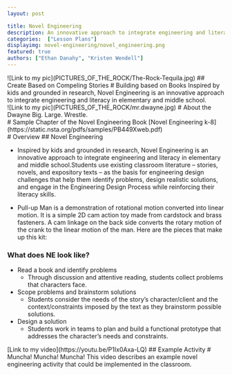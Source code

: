 ```yaml
---
layout: post

title: Novel Engineering
description: An innovative approach to integrate engineering and literacy in elementary and middle school.
categories:  ["Lesson Plans"]
displayimg: novel-engineering/novel_engineering.png
featured: true
authors: ["Ethan Danahy", "Kristen Wendell"]
---
```


<div class="image_text_overlay" markdown="1">
![Link to my pic](PICTURES_OF_THE_ROCK/The-Rock-Tequila.jpg)
## Create Based on Compeling Stories
# Building based on Books
Inspired by kids and grounded in research, Novel Engineering is an innovative approach to integrate engineering and literacy in elementary and middle school.
</div>

<div class="free_write" markdown="1">
![Link to my pic](PICTURES_OF_THE_ROCK/mr.dwayne.jpg)
# About the Dwayne
Big. Large. Wrestle.

<div class="document" markdown="1">
# Sample Chapter of the Novel Engineering Book
[Novel Engineering k-8](https://static.nsta.org/pdfs/samples/PB449Xweb.pdf)
</div>

<div class="free_write" markdown="1">
# Overview
## Novel Engineering

- Inspired by kids and grounded in research, Novel Engineering is an innovative approach to integrate engineering and literacy in elementary and middle school.Students use existing classroom literature – stories, novels, and expository texts – as the basis for engineering design challenges that help them identify problems, design realistic solutions, and engage in the Engineering Design Process while reinforcing their literacy skills.

- Pull-up Man is a demonstration of rotational motion converted into linear motion.  It is a simple 2D cam action toy made from cardstock and brass fasteners.  A cam linkage on the back side converts the rotary motion of the crank to the linear motion of the man.  Here are the pieces that make up this kit:


### What does NE look like?

- Read a book and identify problems
     - Through discussion and attentive reading, students collect problems that characters face.
- Scope problems and brainstorm solutions
     - Students consider the needs of the story’s character/client and the context/constraints imposed by the text as they brainstorm possible solutions.
- Design a solution
     - Students work in teams to plan and build a functional prototype that addresses the character’s needs and constraints.
</div>

<div class="video_text_overlay" markdown="1">
[Link to my video](https://youtu.be/P1Ix0Axa-LQ)
## Example Activity
# Muncha! Muncha! Muncha!
This video describes an example novel engineering activity that could be implemented in the classroom.
</div>
